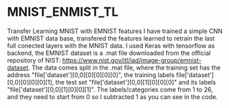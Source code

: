 # MNIST_ENMIST_TL
Transfer Learning MNIST with EMNIST features
I have trained a simple CNN with EMNIST data base, transfered the features learned to retrain the last full conected layers with 
the MNIST data.
I used Keras with tensorflow as backend, the EMNIST dataset is a .mat file downloaded from the official repository of NIST: https://www.nist.gov/itl/iad/image-group/emnist-dataset.
The data comes split in the .mat file, where the training set has the address "file['dataset'][0,0][0][0][0][0]", the training labels file['dataset'][0,0][0][0][0][1], the test set "file['dataset'][0,0][1][0][0][0]" and its labels "file['dataset'][0,0][1][0][0][1]".
The labels/categories come from 1 to 26, and they need to start from 0 so I subtracted 1 as you can see in the code. 
